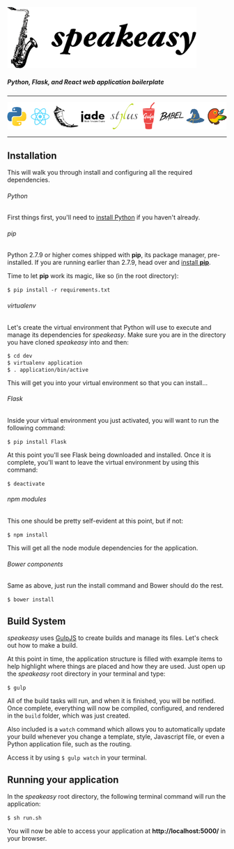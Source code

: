 ![speakeasy](speakeasy.png)

##### Python, Flask, and React web application boilerplate

---

![Built Using:](built_using.png)

---

## Installation

This will walk you through install and configuring all the required dependencies.

###### Python

First things first, you'll need to [install Python](https://www.python.org/downloads/) if you haven't already.  

###### pip

Python 2.7.9 or higher comes shipped with **pip**, its package manager, pre-installed.  If you are running earlier than 2.7.9, head over and [install **pip**](https://pip.pypa.io/en/latest/installing.html).

Time to let **pip** work its magic, like so (in the root directory):

` $ pip install -r requirements.txt `

###### virtualenv

Let's create the virtual environment that Python will use to execute and manage its dependencies for *speakeasy*. Make sure you are in the directory you have cloned *speakeasy* into and then:

```
$ cd dev
$ virtualenv application
$ . application/bin/active
```

This will get you into your virtual environment so that you can install...

###### Flask

Inside your virtual environment you just activated, you will want to run the following command:

` $ pip install Flask `

At this point you'll see Flask being downloaded and installed.  Once it is complete, you'll want to leave the virtual environment by using this command:

` $ deactivate `

###### npm modules

This one should be pretty self-evident at this point, but if not:

` $ npm install `

This will get all the node module dependencies for the application.

###### Bower components

Same as above, just run the install command and Bower should do the rest.

` $ bower install `

## Build System

*speakeasy* uses [GulpJS](http://www.gulpjs.com) to create builds and manage its files. Let's check out how to make a build.

At this point in time, the application structure is filled with example items to help highlight where things are placed and how they are used.  Just open up the *speakeasy* root directory in your terminal and type:

` $ gulp `

All of the build tasks will run, and when it is finished, you will be notified. Once complete, everything will now be compiled, configured, and rendered in the `build` folder, which was just created.

Also included is a `watch` command which allows you to automatically update your build whenever you change a template, style, Javascript file, or even a Python application file, such as the routing.

Access it by using ` $ gulp watch ` in your terminal.

## Running your application

In the *speakeasy* root directory, the following terminal command will run the application:

` $ sh run.sh `

You will now be able to access your application at **http://localhost:5000/** in your browser. 








